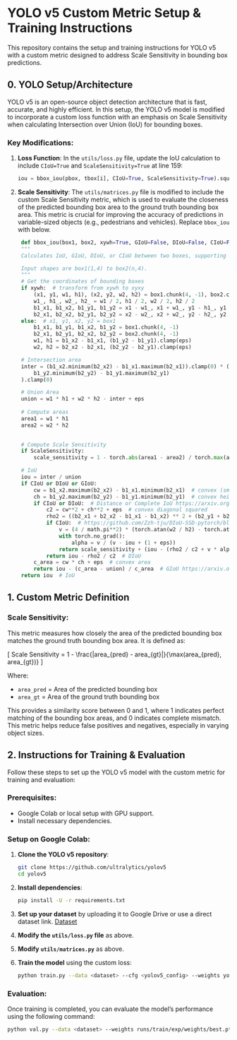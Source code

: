 # YOLO v5 Custom Metric Setup & Training Instructions

This repository contains the setup and training instructions for YOLO v5 with a custom metric designed to address Scale Sensitivity in bounding box predictions.

## 0. YOLO Setup/Architecture

YOLO v5 is an open-source object detection architecture that is fast, accurate, and highly efficient. In this setup, the YOLO v5 model is modified to incorporate a custom loss function with an emphasis on Scale Sensitivity when calculating Intersection over Union (IoU) for bounding boxes.

### Key Modifications:
1. **Loss Function**: In the `utils/loss.py` file, update the IoU calculation to include `CIoU=True` and `ScaleSensitivity=True` at line 159:

    ```python
    iou = bbox_iou(pbox, tbox[i], CIoU=True, ScaleSensitivity=True).squeeze()  # iou(prediction, target)
    ```

2. **Scale Sensitivity**: The `utils/matrices.py` file is modified to include the custom Scale Sensitivity metric, which is used to evaluate the closeness of the predicted bounding box area to the ground truth bounding box area. This metric is crucial for improving the accuracy of predictions in variable-sized objects (e.g., pedestrians and vehicles). Replace `bbox_iou` with below.

   ```python
    def bbox_iou(box1, box2, xywh=True, GIoU=False, DIoU=False, CIoU=False,ScaleSensitivity=False, eps=1e-7):
    """
    Calculates IoU, GIoU, DIoU, or CIoU between two boxes, supporting xywh/xyxy formats.

    Input shapes are box1(1,4) to box2(n,4).
    """
    # Get the coordinates of bounding boxes
    if xywh:  # transform from xywh to xyxy
        (x1, y1, w1, h1), (x2, y2, w2, h2) = box1.chunk(4, -1), box2.chunk(4, -1)
        w1_, h1_, w2_, h2_ = w1 / 2, h1 / 2, w2 / 2, h2 / 2
        b1_x1, b1_x2, b1_y1, b1_y2 = x1 - w1_, x1 + w1_, y1 - h1_, y1 + h1_
        b2_x1, b2_x2, b2_y1, b2_y2 = x2 - w2_, x2 + w2_, y2 - h2_, y2 + h2_
    else:  # x1, y1, x2, y2 = box1
        b1_x1, b1_y1, b1_x2, b1_y2 = box1.chunk(4, -1)
        b2_x1, b2_y1, b2_x2, b2_y2 = box2.chunk(4, -1)
        w1, h1 = b1_x2 - b1_x1, (b1_y2 - b1_y1).clamp(eps)
        w2, h2 = b2_x2 - b2_x1, (b2_y2 - b2_y1).clamp(eps)

    # Intersection area
    inter = (b1_x2.minimum(b2_x2) - b1_x1.maximum(b2_x1)).clamp(0) * (
        b1_y2.minimum(b2_y2) - b1_y1.maximum(b2_y1)
    ).clamp(0)

    # Union Area
    union = w1 * h1 + w2 * h2 - inter + eps
    
    # Compute areas
    area1 = w1 * h1
    area2 = w2 * h2

    
    # Compute Scale Sensitivity
    if ScaleSensitivity:
        scale_sensitivity = 1 - torch.abs(area1 - area2) / torch.max(area1, area2)

    # IoU
    iou = inter / union
    if CIoU or DIoU or GIoU:
        cw = b1_x2.maximum(b2_x2) - b1_x1.minimum(b2_x1)  # convex (smallest enclosing box) width
        ch = b1_y2.maximum(b2_y2) - b1_y1.minimum(b2_y1)  # convex height
        if CIoU or DIoU:  # Distance or Complete IoU https://arxiv.org/abs/1911.08287v1
            c2 = cw**2 + ch**2 + eps  # convex diagonal squared
            rho2 = ((b2_x1 + b2_x2 - b1_x1 - b1_x2) ** 2 + (b2_y1 + b2_y2 - b1_y1 - b1_y2) ** 2) / 4  # center dist ** 2
            if CIoU:  # https://github.com/Zzh-tju/DIoU-SSD-pytorch/blob/master/utils/box/box_utils.py#L47
                v = (4 / math.pi**2) * (torch.atan(w2 / h2) - torch.atan(w1 / h1)).pow(2)
                with torch.no_grad():
                    alpha = v / (v - iou + (1 + eps))
                return scale_sensitivity + (iou - (rho2 / c2 + v * alpha))  # CIoU and Scale Sensitivity
            return iou - rho2 / c2  # DIoU
        c_area = cw * ch + eps  # convex area
        return iou - (c_area - union) / c_area  # GIoU https://arxiv.org/pdf/1902.09630.pdf
    return iou  # IoU
    ```

## 1. Custom Metric Definition

### Scale Sensitivity:
This metric measures how closely the area of the predicted bounding box matches the ground truth bounding box area. It is defined as:

\[
Scale Sensitivity = 1 - \frac{|area_{pred} - area_{gt}|}{\max(area_{pred}, area_{gt})}
\]

Where:
- `area_pred` = Area of the predicted bounding box
- `area_gt` = Area of the ground truth bounding box

This provides a similarity score between 0 and 1, where 1 indicates perfect matching of the bounding box areas, and 0 indicates complete mismatch. This metric helps reduce false positives and negatives, especially in varying object sizes.


## 2. Instructions for Training & Evaluation

Follow these steps to set up the YOLO v5 model with the custom metric for training and evaluation:

### Prerequisites:
- Google Colab or local setup with GPU support.
- Install necessary dependencies.

### Setup on Google Colab:
1. **Clone the YOLO v5 repository**:

    ```bash
    git clone https://github.com/ultralytics/yolov5
    cd yolov5
    ```

2. **Install dependencies**:

    ```bash
    pip install -U -r requirements.txt
    ```

3. **Set up your dataset** by uploading it to Google Drive or use a direct dataset link. [Dataset](https://drive.google.com/drive/folders/1WQKvLgxxZmGJHD84mTzdQkpCbXoPaZxn?usp=sharing)


4. **Modify the `utils/loss.py` file** as above.

5. **Modify `utils/matrices.py`** as above.

6. **Train the model** using the custom loss:

    ```bash
    python train.py --data <dataset> --cfg <yolov5_config> --weights yolov5s.pt --batch-size 16
    ```

### Evaluation:
Once training is completed, you can evaluate the model’s performance using the following command:

```bash
python val.py --data <dataset> --weights runs/train/exp/weights/best.pt --img-size 640 --batch-size 16
 ```
